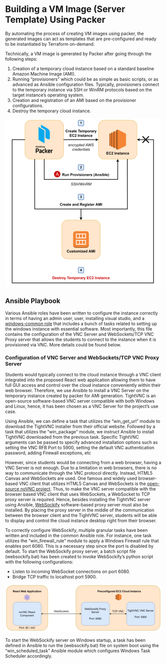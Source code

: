 # Building a VM Image (Server Template) Using Packer

By automating the process of creating VM images using packer, the generated images can act as templates that are pre-configured and ready to be instantiated by Terraform on-demand.

Technically, a VM image is generated by Packer after going through the following steps:

1. Creation of a temporary cloud instance based on a standard baseline Amazon Machine Image (AMI).
2. Running “provisioners” which could be as simple as basic scripts, or as advanced as Ansible configuration files. Typically, provisioners connect to the temporary instance via SSH or WinRM protocols based on the target instance’s operating system.
3. Creation and registration of an AMI based on the provisioner configurations.
4. Destroy the temporary cloud instance.

![Flow of executing packer template files.](https://github.com/zSorour/Examatic/blob/master/images/Flow%20of%20Executing%20Packer%20Template%20Files.png?raw=true 'Flow of executing packer template files.')

## Ansible Playbook

Various Ansible roles have been written to configure the instance correctly in terms of having an admin user, user, installing visual studio, and a [windows-common role](https://github.com/zSorour/Examatic/blob/master/packer-windows-vs-template/ansible/roles/windows-common/tasks/main.yml) that includes a bunch of tasks related to setting up the windows instance with essential software. Most importantly, this file contains the configuration of the VNC Server and WebSockets/TCP VNC Proxy server that allows the students to connect to the instance when it is provisioned via VNC. More details could be found below.

### Configuration of VNC Server and WebSockets/TCP VNC Proxy Server

Students would typically connect to the cloud instance through a VNC client integrated into the proposed React web application allowing them to have full GUI access and control over the cloud instance conveniently within their web browser. Therefore, we use Ansible to install a VNC Server on the temporary instance created by packer for AMI generation. TightVNC is an open-source software-based VNC server compatible with both Windows and Linux, hence, it has been chosen as a VNC Server for the project’s use case.

Using Ansible, we can define a task that utilizes the “win_get_url” module to download the TightVNC installer from their official website. Followed by a task that utilizes the “win_package” module, we instruct Ansible to install TightVNC downloaded from the previous task. Specific TightVNC arguments can be passed to specify advanced installation options such as setting the VNC RFB Port to 5900, setting the default VNC authentication password, adding Firewall exceptions, etc

However, since students would be connecting from a web browser, having a VNC Server is not enough. Due to a limitation in web browsers, there is no way to communicate through the VNC protocol directly. Instead, HTML5 Canvas and WebSockets are used. One famous and widely used browser-based VNC client that utilizes HTML5 Canvas and WebSockets is the [open-source noVNC project](https://github.com/novnc/noVNC). Thus, to make the VNC server compatible with the browser based VNC client that uses WebSockets, a WebSocket to TCP proxy server is required. Hence, besides installing the TightVNC server using Ansible, [WebSockify](https://github.com/novnc/websockify) software-based proxy server must also be installed. By placing the proxy server in the middle of the communication between the browser client and the TightVNC server, students will be able to display and control the cloud instance desktop right from their browser.

To correctly configure WebSockify, multiple granular tasks have been written and included in the common Ansible role. For instance, one task utilizes the “win_firewall_rule” module to apply a Windows Firewall rule that enables port 6080. This is a necessary step since the port is disabled by default. To start the WebSockify proxy server, a batch script file (websockify.bat) has been created to invoke WebSockify’s python script with the following configurations:

- Listen to incoming WebSocket connections on port 6080.
- Bridge TCP traffic to localhost port 5900.

![Using a WebSocket to TCP Proxy between a noVNC Client and a VNC Server](https://github.com/zSorour/Examatic/blob/master/images/WebSockify%20Proxy.png?raw=true 'Using a WebSocket to TCP Proxy between a noVNC Client and a VNC Server')

To start the WebSockify server on Windows startup, a task has been defined in Ansible to run the (websockify.bat) file on system boot using the “win_scheduled_task” Ansible module which configures Windows Task Scheduler accordingly.
